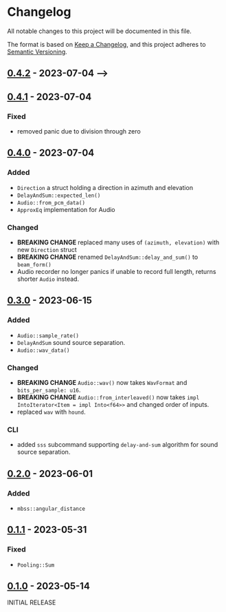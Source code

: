# Changelog
All notable changes to this project will be documented in this file.

The format is based on [Keep a Changelog](https://keepachangelog.com/en/1.0.0/),
and this project adheres to [Semantic Versioning](https://semver.org/spec/v2.0.0.html).

<!-- <!-- ## [Unreleased] -->
## [0.4.2] - 2023-07-04 -->
## [0.4.1] - 2023-07-04
### Fixed
- removed panic due to division through zero

## [0.4.0] - 2023-07-04
### Added
- `Direction` a struct holding a direction in azimuth and elevation
- `DelayAndSum::expected_len()`
- `Audio::from_pcm_data()`
- `ApproxEq` implementation for Audio

### Changed
- **BREAKING CHANGE** replaced many uses of `(azimuth, elevation)` with new `Direction` struct
- **BREAKING CHANGE** renamed `DelayAndSum::delay_and_sum()` to `beam_form()`
- Audio recorder no longer panics if unable to record full length, returns shorter `Audio` instead.

## [0.3.0] - 2023-06-15
### Added
- `Audio::sample_rate()`
- `DelayAndSum` sound source separation.
- `Audio::wav_data()`

### Changed
- **BREAKING CHANGE** `Audio::wav()` now takes `WavFormat` and `bits_per_sample: u16`.
- **BREAKING CHANGE** `Audio::from_interleaved()` now takes `impl IntoIterator<Item = impl Into<f64>>` and changed order of inputs.
- replaced `wav` with `hound`.

### CLI
- added `sss` subcommand supporting `delay-and-sum` algorithm for sound source separation.

## [0.2.0] - 2023-06-01
### Added
- `mbss::angular_distance`

## [0.1.1] - 2023-05-31
### Fixed
- `Pooling::Sum`

## [0.1.0] - 2023-05-14
INITIAL RELEASE

[unreleased]: https://github.com/ModProg/ssloc/compare/v0.4.2...HEAD
[0.4.2]: https://github.com/ModProg/ssloc/compare/v0.4.1...v0.4.2
[0.4.1]: https://github.com/ModProg/ssloc/compare/v0.4.0...v0.4.1
[0.4.0]: https://github.com/ModProg/ssloc/compare/v0.3.0...v0.4.0
[0.3.0]: https://github.com/ModProg/ssloc/compare/v0.2.0...v0.3.0
[0.2.0]: https://github.com/ModProg/ssloc/compare/v0.1.1...v0.2.0
[0.1.1]: https://github.com/ModProg/ssloc/compare/v0.1.0...v0.1.1
[0.1.0]: https://github.com/ModProg/ssloc/releases/tag/v0.1.0
